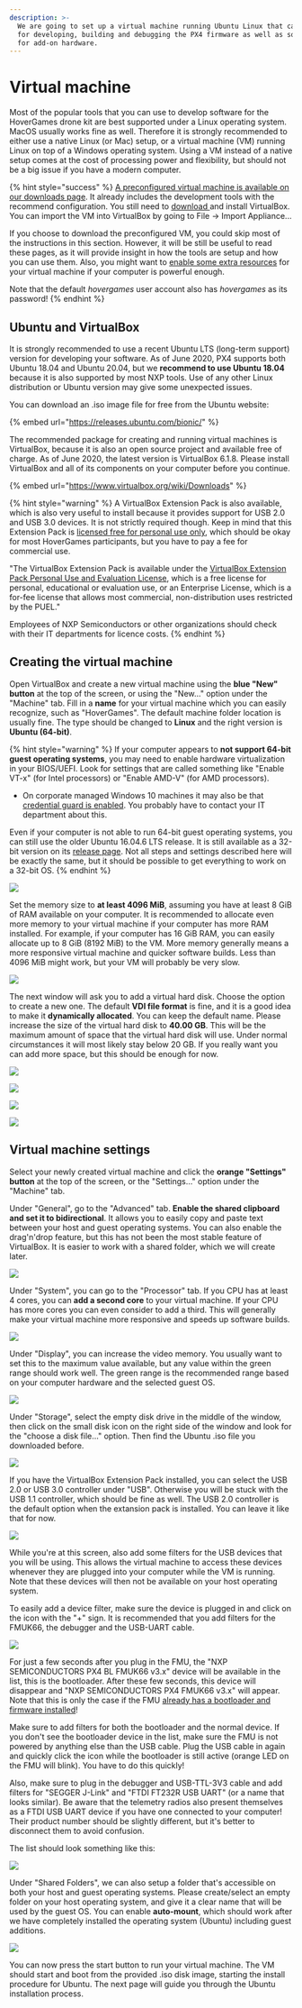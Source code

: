 ```yaml
---
description: >-
  We are going to set up a virtual machine running Ubuntu Linux that can be used
  for developing, building and debugging the PX4 firmware as well as software
  for add-on hardware.
---
```


# Virtual machine

Most of the popular tools that you can use to develop software for the HoverGames drone kit are best supported under a Linux operating system. MacOS usually works fine as well. Therefore it is strongly recommended to either use a native Linux \(or Mac\) setup, or a virtual machine \(VM\) running Linux on top of a Windows operating system. Using a VM instead of a native setup comes at the cost of processing power and flexibility, but should not be a big issue if you have a modern computer.

{% hint style="success" %}
[A preconfigured virtual machine is available on our downloads page](../../downloads.md#preconfigured-virtual-machine-image-with-development-tools). It already includes the development tools with the recommend configuration. You still need to [download ](../../downloads.md#oracle-vm-virtualbox)and install VirtualBox. You can import the VM into VirtualBox by going to File -&gt; Import Appliance...

If you choose to download the preconfigured VM, you could skip most of the instructions in this section. However, it will be still be useful to read these pages, as it will provide insight in how the tools are setup and how you can use them. Also, you might want to [enable some extra resources](virtual-machine.md#virtual-machine-properties) for your virtual machine if your computer is powerful enough.

Note that the default _hovergames_ user account also has _hovergames_ as its password!
{% endhint %}

## Ubuntu and VirtualBox

It is strongly recommended to use a recent Ubuntu LTS \(long-term support\) version for developing your software. As of June 2020, PX4 supports both Ubuntu 18.04 and Ubuntu 20.04, but we **recommend to use Ubuntu 18.04** because it is also supported by most NXP tools. Use of any other Linux distribution or Ubuntu version may give some unexpected issues. 

You can download an .iso image file for free from the Ubuntu website:

{% embed url="https://releases.ubuntu.com/bionic/" %}

The recommended package for creating and running virtual machines is VirtualBox, because it is also an open source project and available free of charge. As of June 2020, the latest version is VirtualBox 6.1.8. Please install VirtualBox and all of its components on your computer before you continue.  

{% embed url="https://www.virtualbox.org/wiki/Downloads" %}

{% hint style="warning" %}
A VirtualBox Extension Pack is also available, which is also very useful to install because it provides support for USB 2.0 and USB 3.0 devices. It is not strictly required though. Keep in mind that this Extension Pack is [licensed free for personal use only](https://www.virtualbox.org/wiki/Licensing_FAQ), which should be okay for most HoverGames participants, but you have to pay a fee for commercial use.

"The VirtualBox Extension Pack is available under the [VirtualBox Extension Pack Personal Use and Evaluation License](https://www.virtualbox.org/wiki/VirtualBox_PUEL), which is a free license for personal, educational or evaluation use, or an Enterprise License, which is a for-fee license that allows most commercial, non-distribution uses restricted by the PUEL."

Employees of NXP Semiconductors or other organizations should check with their IT departments for licence costs.
{% endhint %}

## Creating the virtual machine

Open VirtualBox and create a new virtual machine using the **blue "New" button** at the top of the screen, or using the "New..." option under the "Machine" tab. Fill in a **name** for your virtual machine which you can easily recognize, such as "HoverGames". The default machine folder location is usually fine. The type should be changed to **Linux** and the right version is **Ubuntu \(64-bit\)**.

{% hint style="warning" %}
If your computer appears to **not support 64-bit** **guest operating systems**, you may need to enable hardware virtualization in your BIOS/UEFI. Look for settings that are called something like "Enable VT-x" \(for Intel processors\) or "Enable AMD-V" \(for AMD processors\).

* On corporate managed Windows 10 machines it may also be that [credential guard is enabled](https://support.microsoft.com/en-us/help/3204980/virtualization-applications-do-not-work-together-with-hyper-v-device-g). You probably have to contact your IT department about this.

Even if your computer is not able to run 64-bit guest operating systems, you can still use the older Ubuntu 16.04.6 LTS release. It is still available as a 32-bit version on its [release page](https://releases.ubuntu.com/xenial/). Not all steps and settings described here will be exactly the same, but it should be possible to get everything to work on a 32-bit OS.
{% endhint %}

![](../../.gitbook/assets/hg_vm1.png)

Set the memory size to **at least 4096 MiB**, assuming you have at least 8 GiB of RAM available on your computer. It is recommended to allocate even more memory to your virtual machine if your computer has more RAM installed. For example, if your computer has 16 GiB RAM, you can easily allocate up to 8 GiB \(8192 MiB\) to the VM. More memory generally means a more responsive virtual machine and quicker software builds. Less than 4096 MiB might work, but your VM will probably be very slow.

![](../../.gitbook/assets/hg_vm2.png)

The next window will ask you to add a virtual hard disk. Choose the option to create a new one. The default **VDI file format** is fine, and it is a good idea to make it **dynamically allocated**. You can keep the default name. Please increase the size of the virtual hard disk to **40.00 GB**. This will be the maximum amount of space that the virtual hard disk will use. Under normal circumstances it will most likely stay below 20 GB. If you really want you can add more space, but this should be enough for now.

![](../../.gitbook/assets/hg_vm3.png)

![](../../.gitbook/assets/hg_vm4.png)

![](../../.gitbook/assets/hg_vm5.png)

![](../../.gitbook/assets/hg_vm6.png)

## Virtual machine settings

Select your newly created virtual machine and click the **orange "Settings" button** at the top of the screen, or the "Settings..." option under the "Machine" tab.

Under "General", go to the "Advanced" tab. **Enable the shared clipboard and set it to bidirectional**. It allows you to easily copy and paste text between your host and guest operating systems. You can also enable the drag'n'drop feature, but this has not been the most stable feature of VirtualBox. It is easier to work with a shared folder, which we will create later.

![](../../.gitbook/assets/hg_vm7.png)

Under "System", you can go to the "Processor" tab. If you CPU has at least 4 cores, you can **add a second core** to your virtual machine. If your CPU has more cores you can even consider to add a third. This will generally make your virtual machine more responsive and speeds up software builds.

![](../../.gitbook/assets/hg_vm8.png)

Under "Display", you can increase the video memory. You usually want to set this to the maximum value available, but any value within the green range should work well. The green range is the recommended range based on your computer hardware and the selected guest OS.

![](../../.gitbook/assets/hg_vm9.png)

Under "Storage", select the empty disk drive in the middle of the window, then click on the small disk icon on the right side of the window and look for the "choose a disk file..." option. Then find the Ubuntu .iso file you downloaded before.

![](../../.gitbook/assets/hg_vm10.png)

If you have the VirtualBox Extension Pack installed, you can select the USB 2.0 or USB 3.0 controller under "USB". Otherwise you will be stuck with the USB 1.1 controller, which should be fine as well. The USB 2.0 controller is the default option when the extansion pack is installed. You can leave it like that for now.

![](../../.gitbook/assets/hg_vm11.png)

While you're at this screen, also add some filters for the USB devices that you will be using. This allows the virtual machine to access these devices whenever they are plugged into your computer while the VM is running. Note that these devices will then not be available on your host operating system.

To easily add a device filter, make sure the device is plugged in and click on the icon with the "+" sign. It is recommended that you add filters for the FMUK66, the debugger and the USB-UART cable.

![](../../.gitbook/assets/hg_vm12.png)

For just a few seconds after you plug in the FMU, the "NXP SEMICONDUCTORS PX4 BL FMUK66 v3.x" device will be available in the list, this is the bootloader. After these few seconds, this device will disappear and "NXP SEMICONDUCTORS PX4 FMUK66 v3.x" will appear. Note that this is only the case if the FMU [already has a bootloader and firmware installed](../../userguide/programming.md)! 

Make sure to add filters for both the bootloader and the normal device. If you don't see the bootloader device in the list, make sure the FMU is not powered by anything else than the USB cable. Plug the USB cable in again and quickly click the icon while the bootloader is still active \(orange LED on the FMU will blink\). You have to do this quickly!

Also, make sure to plug in the debugger and USB-TTL-3V3 cable and add filters for "SEGGER J-Link" and "FTDI FT232R USB UART" \(or a name that looks similar\). Be aware that the telemetry radios also present themselves as a FTDI USB UART device if you have one connected to your computer! Their product number should be slightly different, but it's better to disconnect them to avoid confusion.

The list should look something like this:

![](../../.gitbook/assets/hg_vm13.png)

Under "Shared Folders", we can also setup a folder that's accessible on both your host and guest operating systems. Please create/select an empty folder on your host operating system, and give it a clear name that will be used by the guest OS. You can enable **auto-mount**, which should work after we have completely installed the operating system \(Ubuntu\) including guest additions. 

![](../../.gitbook/assets/hg_vm14.png)

You can now press the start button to run your virtual machine. The VM should start and boot from the provided .iso disk image, starting the install procedure for Ubuntu. The next page will guide you through the Ubuntu installation process.


